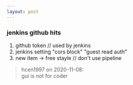 ```yaml
---
layout: post
---
```

### jenkins github hits
1. github token // used by jenkins
2. jenkins setting "cors block" "guest read auth"
3. new item -> free stayle // don't use pipeline 

> hcen1997 on 2020-11-08:  
> gui is not for coder  